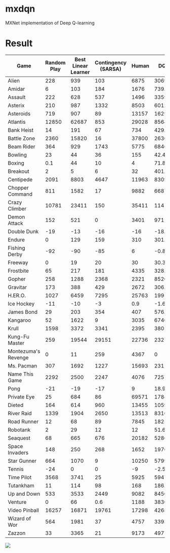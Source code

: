 # mxdqn
MXNet implementation of Deep Q-learning

# Result
| Game                | Random Play | Best Linear Learner | Contingency (SARSA) | Human | DQN    | MXDQN    | Normalized DQN (% Human) | Normalized MXDQN (% Human) |
|---------------------|-------------|---------------------|---------------------|-------|--------|----------|--------------------------|----------------------------|
| Alien               | 228         | 939                 | 103                 | 6875  | 3069   | 2331.1   | 43%                      | 32%                        |
| Amidar              | 6           | 103                 | 184                 | 1676  | 739.5  | 829      | 44%                      | 49%                        |
| Assault             | 222         | 628                 | 537                 | 1496  | 3359   | 2238.8   | 246%                     | 158%                       |
| Asterix             | 210         | 987                 | 1332                | 8503  | 6012   | 10433.3  | 70%                      | 123%                       |
| Asteroids           | 719         | 907                 | 89                  | 13157 | 1629   | 1205.2   | 7%                       | 4%                         |
| Atlantis            | 12850       | 62687               | 853                 | 29028 | 85641  | 4119800  | 450%                     | 25386%                     |
| Bank Heist          | 14          | 191                 | 67                  | 734   | 429.7  | 603.3    | 58%                      | 82%                        |
| Battle Zone         | 2360        | 15820               | 16                  | 37800 | 26300  | 33000    | 68%                      | 86%                        |
| Beam Rider          | 364         | 929                 | 1743                | 5775  | 6846   | 8957.1   | 120%                     | 159%                       |
| Bowling             | 23          | 44                  | 36                  | 155   | 42.4   | 57.2     | 15%                      | 26%                        |
| Boxing              | 0.1         | 44                  | 10                  | 4     | 71.8   | 94.9     | 1708%                    | 2257%                      |
| Breakout            | 2           | 5                   | 6                   | 32    | 401.2  | 397.9    | 1327%                    | 1316%                      |
| Centipede           | 2091        | 8803                | 4647                | 11963 | 8309   | 4040.2   | 63%                      | 20%                        |
| Chopper Command     | 811         | 1582                | 17                  | 9882  | 6687   | 3636.2   | 65%                      | 31%                        |
| Crazy Climber       | 10781       | 23411               | 150                 | 35411 | 114103 | 118123.3 | 420%                     | 436%                       |
| Demon Attack        | 152         | 521                 | 0                   | 3401  | 9711   | 17029.2  | 294%                     | 519%                       |
| Double Dunk         | -19         | -13                 | -16                 | -16   | -18.1  | -10.7    | 17%                      | 255%                       |
| Endure              | 0           | 129                 | 159                 | 310   | 301.8  | 1421.6   | 98%                      | 459%                       |
| Fishing Derby       | -92         | -90                 | -85                 | 6     | -0.8   | 25.2     | 94%                      | 120%                       |
| Freeway             | 0           | 19                  | 20                  | 30    | 30.3   | 30.7     | 102%                     | 104%                       |
| Frostbite           | 65          | 217                 | 181                 | 4335  | 328.3  | 591.2    | 6%                       | 12%                        |
| Gopher              | 258         | 1288                | 2368                | 2321  | 8520   | 11403.4  | 400%                     | 540%                       |
| Gravitar            | 173         | 388                 | 429                 | 2672  | 306.7  | 611      | 5%                       | 18%                        |
| H.ER.O.             | 1027        | 6459                | 7295                | 25763 | 19950  | 13783.4  | 77%                      | 52%                        |
| Ice Hockey          | -11         | -10                 | -3                  | 0.9   | -1.6   | -3.9     | 79%                      | 60%                        |
| James Bond          | 29          | 203                 | 354                 | 407   | 576.7  | 536      | 145%                     | 134%                       |
| Kangaroo            | 52          | 1622                | 9                   | 3035  | 6740   | 11060    | 224%                     | 369%                       |
| Krull               | 1598        | 3372                | 3341                | 2395  | 3805   | 7904.7   | 277%                     | 791%                       |
| Kung-Fu Master      | 259         | 19544               | 29151               | 22736 | 23270  | 24382.4  | 102%                     | 107%                       |
| Montezuma's Revenge | 0           | 11                  | 259                 | 4367  | 0      | 200      | 0.0%                     | 5%                         |
| Ms. Pacman          | 307         | 1692                | 1227                | 15693 | 2311   | 2471.5   | 13%                      | 14%                        |
| Name This Game      | 2292        | 2500                | 2247                | 4076  | 7257   | 10386.5  | 278%                     | 454%                       |
| Pong                | -21         | -19                 | -17                 | 9     | 18.9   | 20       | 132%                     | 136%                       |
| Private Eye         | 25          | 684                 | 86                  | 69571 | 1788   | 434.8    | 3%                       | 1%                         |
| Dieted              | 164         | 614                 | 960                 | 13455 | 10596  | 10929.4  | 79%                      | 81%                        |
| River Raid          | 1339        | 1904                | 2650                | 13513 | 8316   | 1451.8   | 57%                      | 1%                         |
| Road Runner         | 12          | 68                  | 89                  | 7845  | 18257  | 44290.1  | 233%                     | 565%                       |
| Robotank            | 2           | 29                  | 12                  | 12    | 51.6   | 27.5     | 509%                     | 261%                       |
| Seaquest            | 68          | 665                 | 676                 | 20182 | 5286   | 28598.9  | 26%                      | 142%                       |
| Space Invaders      | 148         | 250                 | 268                 | 1652  | 1976   | 1662.1   | 122%                     | 101%                       |
| Star Gunner         | 664         | 1070                | 9                   | 10250 | 57997  | 50063.2  | 598%                     | 515%                       |
| Tennis              | -24         | 0                   | 0                   | -9    | -2.5   | 0        | 143%                     | 160%                       |
| Time Pilot          | 3568        | 3741                | 25                  | 5925  | 5947   | 6988.9   | 101%                     | 145%                       |
| Tutankham           | 11          | 114                 | 98                  | 168   | 186.7  | 325      | 112%                     | 201%                       |
| Up and Down         | 533         | 3533                | 2449                | 9082  | 8456   | 16000.3  | 93%                      | 181%                       |
| Venture             | 0           | 66                  | 0.6                 | 1188  | 3830   | 1151     | 32%                      | 97%                        |
| Video Pinball       | 16257       | 16871               | 19761               | 17298 | 42684  | 211099.5 | 2539%                    | 18717%                     |
| Wizard of Wor       | 564         | 1981                | 37                  | 4757  | 3393   | 1343.6   | 68%                      | 19%                        |
| Zazzon              | 33          | 3365                | 21                  | 9173  | 4977   | 18261.8  | 54%                      | 199%                       |

![](https://raw.githubusercontent.com/zmonoid/mxdqn/master/figs/enduro.png)
